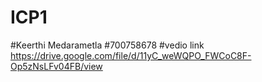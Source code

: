 # ICP1
#Keerthi Medarametla
#700758678
#vedio link
https://drive.google.com/file/d/11yC_weWQPO_FWCoC8F-Op5zNsLFv04FB/view

